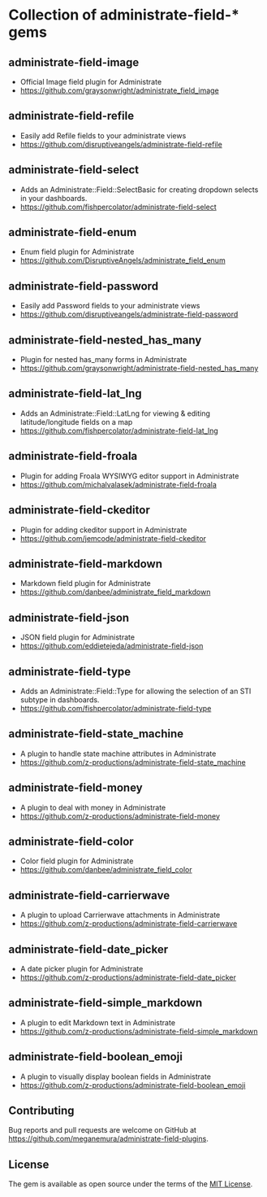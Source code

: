 # Collection of administrate-field-* gems


## administrate-field-image
* Official Image field plugin for Administrate
* https://github.com/graysonwright/administrate_field_image

## administrate-field-refile
* Easily add Refile fields to your administrate views
* https://github.com/disruptiveangels/administrate-field-refile

## administrate-field-select
* Adds an Administrate::Field::SelectBasic for creating dropdown selects in your dashboards.
* https://github.com/fishpercolator/administrate-field-select

## administrate-field-enum
* Enum field plugin for Administrate
* https://github.com/DisruptiveAngels/administrate_field_enum

## administrate-field-password
* Easily add Password fields to your administrate views
* https://github.com/disruptiveangels/administrate-field-password

## administrate-field-nested_has_many
* Plugin for nested has_many forms in Administrate
* https://github.com/graysonwright/administrate-field-nested_has_many

## administrate-field-lat_lng
* Adds an Administrate::Field::LatLng for viewing &amp; editing latitude/longitude fields on a map
* https://github.com/fishpercolator/administrate-field-lat_lng

## administrate-field-froala
* Plugin for adding Froala WYSIWYG editor support in Administrate
* https://github.com/michalvalasek/administrate-field-froala

## administrate-field-ckeditor
* Plugin for adding ckeditor support in Administrate
* https://github.com/jemcode/administrate-field-ckeditor

## administrate-field-markdown
* Markdown field plugin for Administrate
* https://github.com/danbee/administrate_field_markdown

## administrate-field-json
* JSON field plugin for Administrate
* https://github.com/eddietejeda/administrate-field-json

## administrate-field-type
* Adds an Administrate::Field::Type for allowing the selection of an STI subtype in dashboards.
* https://github.com/fishpercolator/administrate-field-type

## administrate-field-state_machine
* A plugin to handle state machine attributes in Administrate
* https://github.com/z-productions/administrate-field-state_machine

## administrate-field-money
* A plugin to deal with money in Administrate
* https://github.com/z-productions/administrate-field-money

## administrate-field-color
* Color field plugin for Administrate
* https://github.com/danbee/administrate_field_color

## administrate-field-carrierwave
* A plugin to upload Carrierwave attachments in Administrate
* https://github.com/z-productions/administrate-field-carrierwave

## administrate-field-date_picker
* A date picker plugin for Administrate
* https://github.com/z-productions/administrate-field-date_picker

## administrate-field-simple_markdown
* A plugin to edit Markdown text in Administrate
* https://github.com/z-productions/administrate-field-simple_markdown

## administrate-field-boolean_emoji
* A plugin to visually display boolean fields in Administrate
* https://github.com/z-productions/administrate-field-boolean_emoji


## Contributing

Bug reports and pull requests are welcome on GitHub at https://github.com/meganemura/administrate-field-plugins.


## License

The gem is available as open source under the terms of the [MIT License](http://opensource.org/licenses/MIT).

